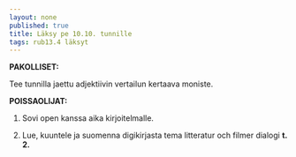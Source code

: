 ```yaml
---
layout: none
published: true
title: Läksy pe 10.10. tunnille
tags: rub13.4 läksyt
---
```

**PAKOLLISET:**

Tee tunnilla jaettu adjektiivin vertailun kertaava moniste. 

**POISSAOLIJAT:**

1. Sovi open kanssa aika kirjoitelmalle. 

2. Lue, kuuntele ja suomenna digikirjasta tema litteratur och filmer dialogi **t. 2.**


